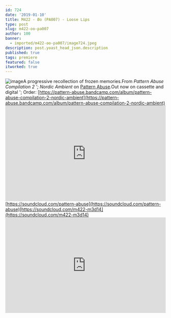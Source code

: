 ```yaml
---
id: 724
date: '2019-01-10'
title: M422 - Øo (PA007) - Loose Lips
type: post
slug: m422-oo-pa007
author: 100
banner:
  - imported/m422-oo-pa007/image724.jpeg
description: post.yoast_head_json.description
published: true
tags: premiere
featured: false
itworked: true
---
```

![image](../imported/m422-oo-pa007/image724.jpeg)A progressive recollection of frozen memories.From _Pattern Abuse Compilation 2 '; Nordic Ambient_ on [Pattern Abuse](https://pattern-abuse.bandcamp.com).Out now on cassette and digital '; Order: [https://pattern-abuse.bandcamp.com/album/pattern-abuse-compilation-2-nordic-ambient](https://pattern-abuse.bandcamp.com/album/pattern-abuse-compilation-2-nordic-ambient)<iframe width='100%' height='300' scrolling='no' frameborder='no' allow='autoplay' src='https://w.soundcloud.com/player/?url=https%3A//api.soundcloud.com/tracks/556941561&color=%23ff5500&auto_play=false&hide_related=false&show_comments=true&show_user=true&show_reposts=false&show_teaser=true'></iframe>[https://soundcloud.com/pattern-abuse](https://soundcloud.com/pattern-abuse)[https://soundcloud.com/m422-m3d14](https://soundcloud.com/m422-m3d14)<iframe width='100%' height='300' scrolling='no' frameborder='no' allow='autoplay' src='https://www.youtube.com/embed/OyW7rEKaZro'></iframe>